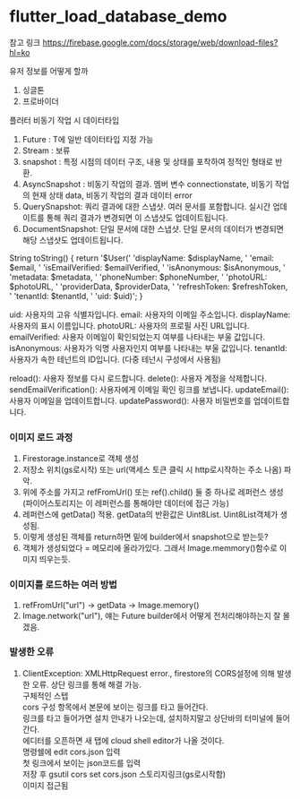 # flutter_load_database_demo

참고 링크
https://firebase.google.com/docs/storage/web/download-files?hl=ko

유저 정보를 어떻게 할까
1. 싱글톤
2. 프로바이더


플러터 비동기 작업 시 데이터타입
1. Future<T> : T에 일반 데이터타입 지정 가능
2. Stream<T> : 보류
3. snapshot : 특정 시점의 데이터 구조, 내용 및 상태를 포착하여 정적인 형태로 반환.
4. AsyncSnapshot : 비동기 작업의 결과. 
멤버 변수
connectionstate, 비동기 작업의 현재 상태
data, 비동기 작업의 결과 데이터
error
5. QuerySnapshot: 쿼리 결과에 대한 스냅샷. 여러 문서를 포함합니다. 실시간 업데이트를 통해 쿼리 결과가 변경되면 이 스냅샷도 업데이트됩니다.
6. DocumentSnapshot: 단일 문서에 대한 스냅샷. 단일 문서의 데이터가 변경되면 해당 스냅샷도 업데이트됩니다.


String toString() {
    return '$User('
        'displayName: $displayName, '
        'email: $email, '
        'isEmailVerified: $emailVerified, '
        'isAnonymous: $isAnonymous, '
        'metadata: $metadata, '
        'phoneNumber: $phoneNumber, '
        'photoURL: $photoURL, '
        'providerData, $providerData, '
        'refreshToken: $refreshToken, '
        'tenantId: $tenantId, '
        'uid: $uid)';
  }


uid: 사용자의 고유 식별자입니다.
email: 사용자의 이메일 주소입니다.
displayName: 사용자의 표시 이름입니다.
photoURL: 사용자의 프로필 사진 URL입니다.
emailVerified: 사용자 이메일이 확인되었는지 여부를 나타내는 부울 값입니다.
isAnonymous: 사용자가 익명 사용자인지 여부를 나타내는 부울 값입니다.
tenantId: 사용자가 속한 테넌트의 ID입니다. (다중 테넌시 구성에서 사용됨)

reload(): 사용자 정보를 다시 로드합니다.
delete(): 사용자 계정을 삭제합니다.
sendEmailVerification(): 사용자에게 이메일 확인 링크를 보냅니다.
updateEmail(): 사용자 이메일을 업데이트합니다.
updatePassword(): 사용자 비밀번호를 업데이트합니다.

### 이미지 로드 과정
1. Firestorage.instance로 객체 생성
2. 저장소 위치(gs로시작) 또는 url(액세스 토큰 클릭 시 http로시작하는 주소 나옴) 파악.
3. 위에 주소를 가지고 refFromUrl() 또는 ref().child() 둘 중 하나로 레퍼런스 생성(파이어스토리지는 이 레퍼런스를 통해야만 데이터에 접근 가능)
4. 레퍼런스에 getData() 적용. getData의 반환값은 Uint8List. Uint8List객체가 생성됨.
5. 이렇게 생성된 객체를 return하면 밑에 builder에서 snapshot으로 받는듯?
5. 객체가 생성되었다 = 메모리에 올라가있다. 그래서 Image.memmory()함수로 이미지 띄우는듯.

### 이미지를 로드하는 여러 방법
1. refFromUrl("url") -> getData -> Image.memory()
2. Image.network("url"), 얘는 Future builder에서 어떻게 전처리해야하는지 잘 몰겠음.

### 발생한 오류
1. ClientException: XMLHttpRequest error., 
firestore의 CORS설정에 의해 발생한 오류. 상단 링크를 통해 해결 가능.<br>
구체적인 스텝<br>
cors 구성 항목에서 본문에 보이는 링크를 타고 들어간다.<br>
링크를 타고 들어가면 설치 안내가 나오는데, 설치하지말고 상단바의 터미널에 들어간다.<br>
에디터를 오픈하면 새 탭에 cloud shell editor가 나올 것이다.<br>
명령쉘에 edit cors.json 입력<br>
첫 링크에서 보이는 json코드를 입력<br>
저장 후 gsutil cors set cors.json 스토리지링크(gs로시작함)<br>
이미지 접근됨<br>